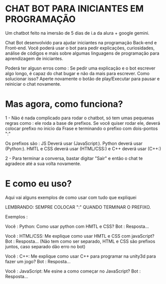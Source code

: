   # CHAT BOT PARA INICIANTES EM PROGRAMAÇÃO
Um chatbot feito na imersão de 5 dias de i.a da alura + google gemini.

Chat Bot desenvolvido para ajudar iniciantes na programação Back-end e Front-end.
Você poderá usar o bot para pedir explicações, curiosidades, análise de códigos e mais sobre algumas linguagens de programação para aprendizagem de iniciantes.

Poderá ter algusn erros como : Se pedir uma explicação e o bot escrever algo longo, é capaz do chat bugar e não da mais para escrever.
Como solucionar isso? Aperte novamente o botão de play/Executar para pausar e reiniciar o chat novamente.

  # Mas agora, como funciona?

1 - Não é nada complicado para rodar o chatbot, só tem umas pequenas regras como : ele roda a base de prefixos.
Se você quiser rodar ele, deverá colocar prefixo no inicio da Frase e terminando o prefixo com dois-pontos ":"

Os prefixos são : JS Deverá usar (JavaScript:). Python deverá usar (Python:). HMTL e CSS deverá usar (HTML/CSS:) e C++ deverá usar (C++:)

  2 - Para terminar a conversa, bastar digitar "Sair" e então o chat te agradece até a sua volta novamente.

  # E como eu uso?

Aqui vai alguns exemplos de como usar com tudo que expliquei

LEMBRANDO: SEMPRE COLOCAR ":" QUANDO TERMINAR O PREFIXO.

  Exemplos :

  Você : Python: Como usar python com HMTL e CSS?
  Bot : Resposta...

  Você : HTML/CSS: Me explique como usar HMTL e CSS com javaScript?
  Bot : Resposta...
    (Não tem como ser separado, HTML e CSS são prefixos juntos, caso separado dão erro no bot)

  Você : C++: Me explique como usar C++ para programar na unity3d para fazer um jogo?
  Bot : Resposta...

  Você : JavaScript: Me esine a como começar no JavaScript?
  Bot : Resposta...
